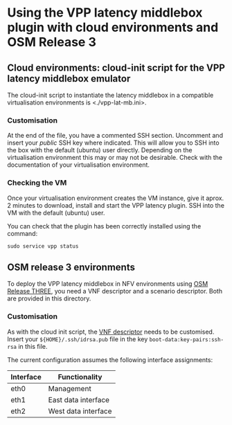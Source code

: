 # Using the VPP latency middlebox plugin with cloud environments and OSM Release 3 #

## Cloud environments: cloud-init script for the VPP latency middlebox emulator ##

The cloud-init script to instantiate the latency middlebox in a compatible virtualisation
environments is <./vpp-lat-mb.ini>.

### Customisation ###

At the end of the file, you have a commented SSH section.
Uncomment and insert your *public* SSH key where indicated.
This will allow you to SSH into the box with the default (ubuntu) user directly.
Depending on the virtualisation environment this may or may not be desirable.
Check with the documentation of your virtualisation environment.

### Checking the VM ###

Once your virtualisation environment creates the VM instance,
give it aprox. 2 minutes to download, install and start the VPP latency plugin.
SSH into the VM with the default (ubuntu) user.

You can check that the plugin has been correctly installed using the command:

`sudo service vpp status`

## OSM release 3 environments ##

To deploy the VPP latency middlebox in NFV environments using
[OSM Release THREE](https://osm.etsi.org/wikipub/index.php/OSM_Release_THREE),
you need a VNF descriptor and a scenario descriptor. Both are provided in this directory.

### Customisation ###

As with the cloud init script, the [VNF descriptor](./vpp-cloud-init.yaml)
needs to be customised. Insert your `${HOME}/.ssh/idrsa.pub` file in the key
`boot-data:key-pairs:ssh-rsa` in this file.

The current configuration assumes the following interface assignments:

Interface | Functionality
----------|--------------------
eth0      | Management
eth1      | East data interface
eth2      | West data interface
